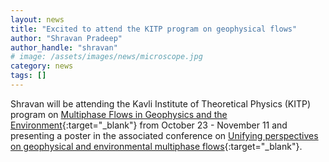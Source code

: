```yaml
---
layout: news
title: "Excited to attend the KITP program on geophysical flows"
author: "Shravan Pradeep"
author_handle: "shravan"
# image: /assets/images/news/microscope.jpg
category: news
tags: []
---
```

Shravan will be attending the Kavli Institute of Theoretical Physics (KITP) program on [Multiphase Flows in Geophysics and the Environment](https://www.kitp.ucsb.edu/herald/activities/multiphase22){:target="_blank"} from October 23 -  November 11 and presenting a poster in the associated conference on [Unifying perspectives on geophysical and environmental multiphase flows](https://www.kitp.ucsb.edu/activities/multiphase-c22){:target="_blank"}. 